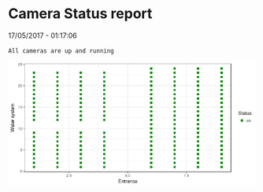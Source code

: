 Camera Status report
================
17/05/2017 - 01:17:06

    All cameras are up and running

![](camreport_files/figure-markdown_github/unnamed-chunk-2-1.png)
